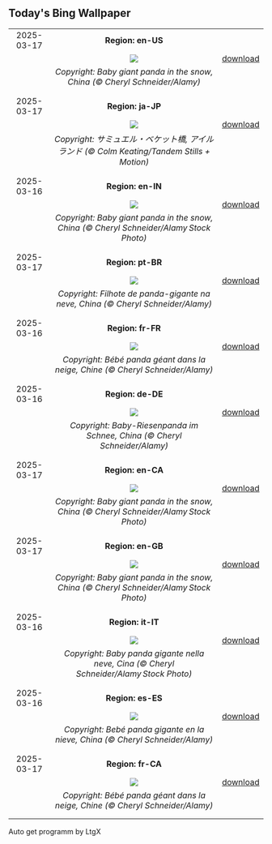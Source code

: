 ## Today's Bing Wallpaper
|      |      |      |
| :----: | :----: | :----: |
|2025-03-17|**Region: en-US**||
||![](https://www.bing.com/th?id=OHR.PandaSnow_EN-US9432739016_UHD.jpg&pid=hp&w=1152&h=648&rs=1&c=4)| [download](https://www.bing.com/th?id=OHR.PandaSnow_EN-US9432739016_UHD.jpg)|
||*Copyright: Baby giant panda in the snow, China (© Cheryl Schneider/Alamy)*
||
|||
|2025-03-17|**Region: ja-JP**||
||![](https://www.bing.com/th?id=OHR.BeckettBridge_JA-JP9875156013_UHD.jpg&pid=hp&w=1152&h=648&rs=1&c=4)| [download](https://www.bing.com/th?id=OHR.BeckettBridge_JA-JP9875156013_UHD.jpg)|
||*Copyright: サミュエル・ベケット橋, アイルランド (© Colm Keating/Tandem Stills + Motion)*
||
|||
|2025-03-16|**Region: en-IN**||
||![](https://www.bing.com/th?id=OHR.PandaSnow_EN-IN5935458208_UHD.jpg&pid=hp&w=1152&h=648&rs=1&c=4)| [download](https://www.bing.com/th?id=OHR.PandaSnow_EN-IN5935458208_UHD.jpg)|
||*Copyright: Baby giant panda in the snow, China (© Cheryl Schneider/Alamy Stock Photo)*
||
|||
|2025-03-17|**Region: pt-BR**||
||![](https://www.bing.com/th?id=OHR.PandaSnow_PT-BR5155103859_UHD.jpg&pid=hp&w=1152&h=648&rs=1&c=4)| [download](https://www.bing.com/th?id=OHR.PandaSnow_PT-BR5155103859_UHD.jpg)|
||*Copyright: Filhote de panda-gigante na neve, China (© Cheryl Schneider/Alamy)*
||
|||
|2025-03-16|**Region: fr-FR**||
||![](https://www.bing.com/th?id=OHR.PandaSnow_FR-FR9580239780_UHD.jpg&pid=hp&w=1152&h=648&rs=1&c=4)| [download](https://www.bing.com/th?id=OHR.PandaSnow_FR-FR9580239780_UHD.jpg)|
||*Copyright: Bébé panda géant dans la neige, Chine (© Cheryl Schneider/Alamy)*
||
|||
|2025-03-16|**Region: de-DE**||
||![](https://www.bing.com/th?id=OHR.PandaSnow_DE-DE6090290293_UHD.jpg&pid=hp&w=1152&h=648&rs=1&c=4)| [download](https://www.bing.com/th?id=OHR.PandaSnow_DE-DE6090290293_UHD.jpg)|
||*Copyright: Baby-Riesenpanda im Schnee, China (© Cheryl Schneider/Alamy)*
||
|||
|2025-03-17|**Region: en-CA**||
||![](https://www.bing.com/th?id=OHR.PandaSnow_EN-CA0601748068_UHD.jpg&pid=hp&w=1152&h=648&rs=1&c=4)| [download](https://www.bing.com/th?id=OHR.PandaSnow_EN-CA0601748068_UHD.jpg)|
||*Copyright: Baby giant panda in the snow, China (© Cheryl Schneider/Alamy Stock Photo)*
||
|||
|2025-03-17|**Region: en-GB**||
||![](https://www.bing.com/th?id=OHR.PandaSnow_EN-GB2411862375_UHD.jpg&pid=hp&w=1152&h=648&rs=1&c=4)| [download](https://www.bing.com/th?id=OHR.PandaSnow_EN-GB2411862375_UHD.jpg)|
||*Copyright: Baby giant panda in the snow, China (© Cheryl Schneider/Alamy Stock Photo)*
||
|||
|2025-03-16|**Region: it-IT**||
||![](https://www.bing.com/th?id=OHR.PandaSnow_IT-IT8708952567_UHD.jpg&pid=hp&w=1152&h=648&rs=1&c=4)| [download](https://www.bing.com/th?id=OHR.PandaSnow_IT-IT8708952567_UHD.jpg)|
||*Copyright: Baby panda gigante nella neve, Cina (© Cheryl Schneider/Alamy Stock Photo)*
||
|||
|2025-03-16|**Region: es-ES**||
||![](https://www.bing.com/th?id=OHR.PandaSnow_ES-ES8069843059_UHD.jpg&pid=hp&w=1152&h=648&rs=1&c=4)| [download](https://www.bing.com/th?id=OHR.PandaSnow_ES-ES8069843059_UHD.jpg)|
||*Copyright: Bebé panda gigante en la nieve, China (© Cheryl Schneider/Alamy)*
||
|||
|2025-03-17|**Region: fr-CA**||
||![](https://www.bing.com/th?id=OHR.PandaSnow_FR-CA8015152922_UHD.jpg&pid=hp&w=1152&h=648&rs=1&c=4)| [download](https://www.bing.com/th?id=OHR.PandaSnow_FR-CA8015152922_UHD.jpg)|
||*Copyright: Bébé panda géant dans la neige, Chine (© Cheryl Schneider/Alamy)*
||
|||

Auto get programm by LtgX
